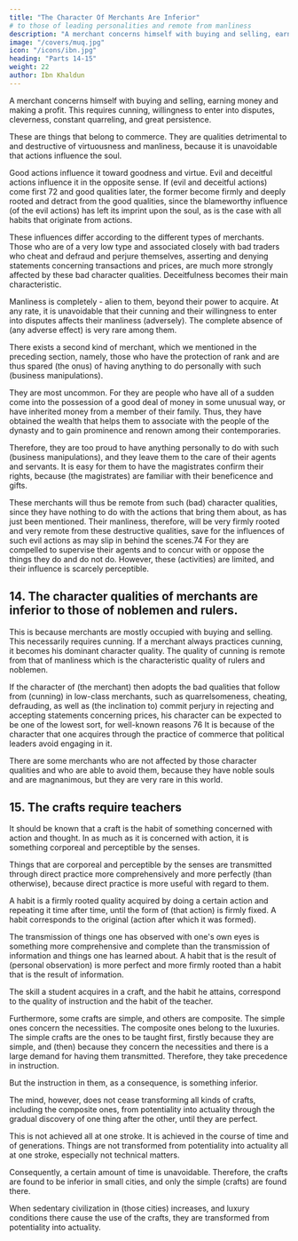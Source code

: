 ```yaml
---
title: "The Character Of Merchants Are Inferior"
# to those of leading personalities and remote from manliness
description: "A merchant concerns himself with buying and selling, earning money and making a profit. This requires cunning, willingness to enter into disputes, cleverness, constant quarreling, and great persistence."
image: "/covers/muq.jpg"
icon: "/icons/ibn.jpg"
heading: "Parts 14-15"
weight: 22
author: Ibn Khaldun
---
```




A merchant concerns himself with buying and selling, earning money and making a profit. This requires cunning, willingness to enter into disputes, cleverness, constant quarreling, and great persistence. 

These are things that belong to commerce. They are qualities detrimental to and destructive of virtuousness and manliness, because it is unavoidable that actions influence the soul. 

Good actions influence it toward goodness and virtue. Evil and deceitful actions influence it in the opposite sense. If
(evil and deceitful actions) come first 72 and good qualities later, the former become firmly and deeply rooted and detract from the good qualities, since the blameworthy influence (of the evil actions) has left its imprint upon the soul, as is the case with all habits that originate from actions.

These influences differ according to the different types of merchants. Those who are of a very low type and associated closely with bad traders who cheat and defraud and perjure themselves, asserting and denying statements concerning transactions and prices, are much more strongly affected by these bad character qualities. Deceitfulness becomes their main characteristic. 

Manliness is completely - alien to them, beyond their power to acquire. At any rate, it is unavoidable that their cunning and their willingness to enter into disputes affects their manliness (adversely). The complete absence of (any adverse effect) is very rare among them. 

There exists a second kind of merchant, which we mentioned in the preceding section, namely, those who have the protection of rank and are thus spared (the onus) of having anything to do personally with such (business manipulations). 

They are most uncommon. For they are people who have all of a sudden come into the possession of a good deal of money in some unusual way, or have inherited money from a member of their family. Thus, they have obtained the wealth that helps them to associate with the people of the dynasty and to gain prominence and renown among their contemporaries. 

Therefore, they are too proud to have anything personally to do with such (business manipulations), and they leave them to the care of their agents and servants. It is easy for them to have the magistrates confirm their rights, because (the magistrates) are familiar with their beneficence and gifts.

These merchants will thus be remote from such (bad) character qualities, since they have nothing to do with the actions that bring them about, as has just been mentioned. Their manliness, therefore, will be very firmly rooted and very remote from these destructive qualities, save for the influences of such evil actions as may slip in behind the scenes.74 For they are compelled to supervise their agents and to concur with or oppose the things they do and do not do. However, these (activities) are limited, and their influence is scarcely perceptible.


## 14. The character qualities of merchants are inferior to those of noblemen and rulers.

This is because merchants are mostly occupied with buying and selling. This necessarily requires cunning. If a merchant always practices cunning, it becomes his dominant character quality. The quality of cunning is remote from that of manliness which is the characteristic quality of rulers and noblemen.

If the character of (the merchant) then adopts the bad qualities that follow from (cunning) in low-class merchants, such as quarrelsomeness, cheating, defrauding, as well as (the inclination to) commit perjury in rejecting and accepting statements concerning prices, his character can be expected to be one of the lowest sort, for well-known reasons 76 It is because of the character that one acquires through the practice of commerce that political leaders avoid engaging in it. 

There are some merchants who are not affected by those character qualities and who are able to avoid them, because they have noble souls and are magnanimous, but they are very rare in this world.


## 15. The crafts require teachers

It should be known that a craft is the habit of something concerned with action and thought. In as much as it is concerned with action, it is something corporeal and perceptible by the senses. 

Things that are corporeal and perceptible by the senses are transmitted through direct practice more comprehensively and more perfectly (than otherwise), because direct practice is more useful with regard to them.

A habit is a firmly rooted quality acquired by doing a certain action and repeating it time after time, until the form of (that action) is firmly fixed. A habit corresponds to the original (action after which it was formed). 

The transmission of things one has observed with one's own eyes is something more comprehensive and complete than the transmission of information and things one has learned about. A habit that is the result of (personal observation) is more perfect and more firmly rooted than a habit that is the result of information. 

The skill a student acquires in a craft, and the habit he attains, correspond to the quality of instruction and the habit of the teacher.

Furthermore, some crafts are simple, and others are composite. The simple ones concern the necessities. The composite ones belong to the luxuries. The simple crafts are the ones to be taught first, firstly because they are simple, and (then)
because they concern the necessities and there is a large demand for having them transmitted. Therefore, they take precedence in instruction. 

But the instruction in them, as a consequence, is something inferior.

The mind, however, does not cease transforming all kinds of crafts, including the composite ones, from potentiality into actuality through the gradual discovery of one thing after the other, until they are perfect. 

This is not achieved all at one stroke. It is achieved in the course of time and of generations. Things are not transformed from potentiality into actuality all at one stroke, especially not technical matters. 

Consequently, a certain amount of time is unavoidable. Therefore, the crafts are found to be inferior in small cities, and only the simple (crafts) are found there. 

When sedentary civilization in (those cities) increases, and luxury conditions there cause the use of the crafts, they are transformed from potentiality into actuality. 
